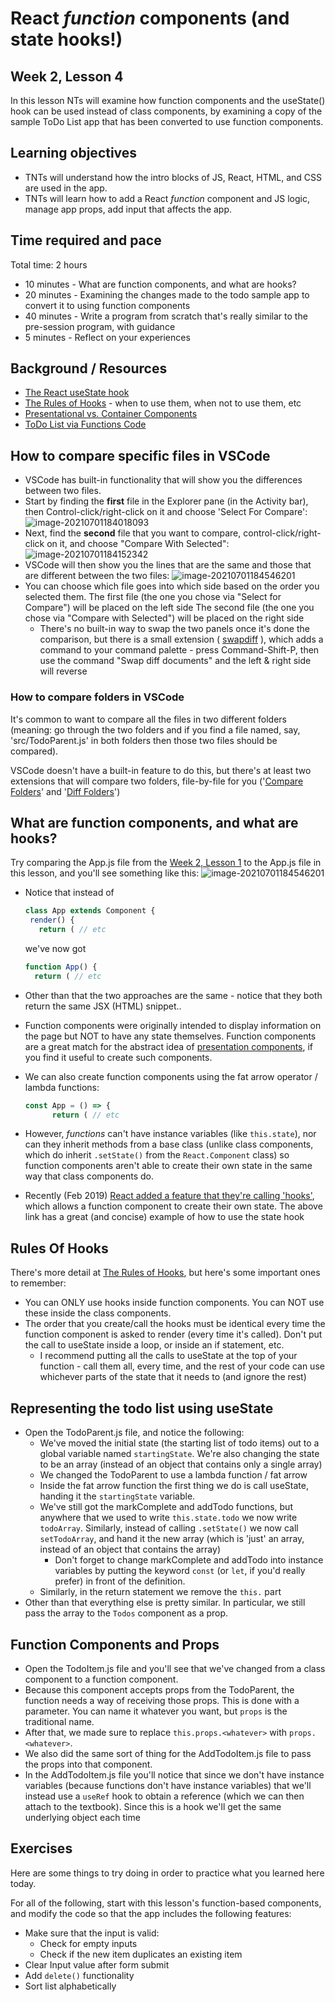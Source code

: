 # React *function* components (and state hooks!)

## Week 2, Lesson 4

In this lesson NTs will examine how function components and the useState() hook can be used instead of class components, by examining a copy of the sample ToDo List app that has been converted to use function components.

## Learning objectives

* TNTs will understand how the intro blocks of JS, React, HTML, and CSS are used in the app.
* TNTs will learn how to add a React *function* component and JS logic, manage app props, add input that affects the app.

## Time required and pace

Total time: 2 hours

* 10 minutes - What are function components, and what are hooks?
* 20 minutes - Examining the changes made to the todo sample app to convert it to using function components
* 40 minutes - Write a program from scratch that's really similar to the pre-session program, with guidance
* 5 minutes - Reflect on your experiences

## Background / Resources

* [The React useState hook](https://reactjs.org/docs/hooks-state.html)
* [The Rules of Hooks](https://reactjs.org/docs/hooks-rules.html) - when to use them, when not to use them, etc
* [Presentational vs. Container Components](https://medium.com/@dan_abramov/smart-and-dumb-components-7ca2f9a7c7d0)
* [ToDo List via Functions Code](https://github.com/tnt-summer-academy/Exercises/tree/main/Week_2/ENG2.7-todo-via-functions)


## How to compare specific files in VSCode

- VSCode has built-in functionality that will show you the differences between two files.
- Start by finding the **first** file in the Explorer pane (in the Activity bar), then Control-click/right-click on it and choose 'Select For Compare':
  ![image-20210701184018093](images/image-20210701184018093-5190019.png)
- Next, find the **second** file that you want to compare, control-click/right-click on it, and choose "Compare With Selected":
  ![image-20210701184152342](images/image-20210701184152342-5190114.png)
-  VSCode will then show you the lines that are the same and those that are different between the two files:
  ![image-20210701184546201](images/image-20210701184546201-5190348.png)
  - You can choose which file goes into which side based on the order you selected them.
    The first file (the one you chose via "Select for Compare") will be placed on the left side
    The second file (the one you chose via "Compare with Selected") will be placed on the right side
    - There's no built-in way to swap the two panels once it's done the comparison, but there is a small extension ( [swapdiff](https://marketplace.visualstudio.com/items?itemName=shalimski.swapdiff) ), which adds a command to your command palette - press Command-Shift-P, then use the command "Swap diff documents" and the left & right side will reverse

### How to compare folders in VSCode

It's common to want to compare all the files in two different folders (meaning: go through the two folders and if you find a file named, say, 'src/TodoParent.js' in both folders then those two files should be compared).

VSCode doesn't have a built-in feature to do this, but there's at least two extensions that will compare two folders, file-by-file for you ('[Compare Folders](https://marketplace.visualstudio.com/items?itemName=moshfeu.compare-folders)' and '[Diff Folders](https://marketplace.visualstudio.com/items?itemName=L13RARY.l13-diff)')

## What are function components, and what are hooks?

Try comparing the App.js file from the [Week 2, Lesson 1](https://github.com/tnt-summer-academy/Curriculum/blob/main/Week%201/%5BENG1.4%5D%20To%20Do%20sample%20app.md) to the App.js file in this lesson, and you'll see something like this:
![image-20210701184546201](images/image-20210701184546201-5190348.png)

- Notice that instead of 
  
  ```javascript
  class App extends Component {
   render() {
     return ( // etc
  ```
  
  we've now got
  
  ```javascript
  function App() {
    return ( // etc
  ```
  
- Other than that the two approaches are the same - notice that they both return the same JSX (HTML) snippet..

- Function components were originally intended to display information on the page but NOT to have any state themselves.
  Function components are a great match for the abstract idea of [presentation components](https://medium.com/@dan_abramov/smart-and-dumb-components-7ca2f9a7c7d0), if you find it useful to create such components.

- We can also create function components using the fat arrow operator / lambda functions:

  ```javascript
  const App = () => {
        return ( // etc
  ```

- However, *functions* can't have instance variables (like `this.state`), nor can they inherit methods from a base class (unlike class components, which do inherit `.setState()` from the `React.Component` class) so function components aren't able to create their own state in the same way that class components do.

- Recently (Feb 2019) [React added a feature that they're calling 'hooks'](https://reactjs.org/docs/hooks-intro.html), which allows a function component to create their own state.
    The above link has a great (and concise) example of how to use the state hook

## Rules Of Hooks

There's more detail at [The Rules of Hooks](https://reactjs.org/docs/hooks-rules.html), but here's some important ones to remember:

- You can ONLY use hooks inside function components.
    You can NOT use these inside the class components.
- The order that you create/call the hooks must be identical every time the function component is asked to render (every time it's called).  Don't put the call to useState inside a loop, or inside an if statement, etc.
    - I recommend putting all the calls to useState at the top of your function - call them all, every time, and the rest of your code can use whichever parts of the state that it needs to (and ignore the rest)

## Representing the todo list using useState

- Open the TodoParent.js file, and notice the following:
    - We've moved the initial state (the starting list of todo items) out to a global variable named `startingState`.  We're also changing the state to be an array (instead of an object that contains only a single array)
    - We changed the TodoParent to use a lambda function / fat arrow
    - Inside the fat arrow function the first thing we do is call useState, handing it the `startingState` variable.
    - We've still got the markComplete and addTodo functions, but anywhere that we used to write `this.state.todo`  we now write `todoArray`.  Similarly, instead of calling `.setState()` we now call `setTodoArray`, and hand it the new array (which is 'just' an array, instead of an object that contains the array)
        - Don't forget to change markComplete and addTodo into instance variables by putting the keyword `const` (or `let`, if you'd really prefer) in front of the definition.
    - Similarly, in the return statement we remove the `this.` part
- Other than that everything else is pretty similar.
    In particular, we still pass the array to the `Todos` component as a prop.

## Function Components and Props

- Open the TodoItem.js file and you'll see that we've changed from a class component to a function component.
- Because this component accepts props from the TodoParent, the function needs a way of receiving those props.
    This is done with a parameter.  You can name it whatever you want, but `props` is the traditional name.
- After that, we made sure to replace `this.props.<whatever>` with `props.<whatever>`.
- We also did the same sort of thing for the AddTodoItem.js file to pass the props into that component.
- In the AddTodoItem.js file you'll notice that since we don't have instance variables (because functions don't have instance variables) that we'll instead use a `useRef` hook to obtain a reference (which we can then attach to the textbook).  Since this is a hook we'll get the same underlying object each time

## Exercises

Here are some things to try doing in order to practice what you learned here today.

For all of the following, start with this lesson's function-based components, and modify the code so that the app includes the following features:

* Make sure that the input is valid:
    * Check for empty inputs
    * Check if the new item duplicates an existing item
* Clear Input value after form submit
* Add `delete()` functionality
* Sort list alphabetically




<!--

---------------

# UNUSED (Ignore stuff below this line)

## Using A 'Diff' Program To Quickly See Changes from the previous version of the Todo app

* If you want to use a stand-alone program to compare files on MacOS (and for some reason you don't want to use VSCode) then you'll need to find, download, install, and use that separate program



* There are a bunch out there (P4Merge and Meld are both free)(there's several MacOS diff programs that are not free, too).  

* We'll use DiffMerge because it's free, quick to download, and seems to work ok

* Open up the [DiffMerge download page](http://www.sourcegear.com/diffmerge/) 

  * Click on 'Download'
  * Select ' OS X 10.6+ DMG (Intel)', then click 'Download Now'
  * Pick a place to download the .dmg file to
  * Pretty quick download (only 10-ish MB)
  * Try to run it, and you'll get 
    ![image-20210630230023165](images/image-20210630230023165-5119225.png)
  * Top-left corner: Apple menu, then System Preferences, then Security & Privacy, then General
    Notice the warning, then click 'Open Anyway':
    <img src="images/image-20210630230318738-5119400.png" alt="image-20210630230318738" style="zoom: 67%;" />
  * When you see this, click 'Open':
    ![image-20210630230527693](images/image-20210630230527693-5119530.png)

* Diffing the files

  * Do NOT diff the folders immediately- node_modules will take for-ev-er!

    * If you did this anyways, use the top-left Apple Menu / Force Quit option to force DiffMerge to quit

  * Instead, we'll need to filter out node_modules.  Under DiffMerge / Preferences, in the 'Folder Filters' look for the "Folder Filters" list, and add "node_modules" to the end, as pictured here:
    (Then click 'Ok')

    ![image-20210630233251590](images/image-20210630233251590-5121176.png)

  * While you've in the Preferences panel you can change the font size by clicking on 'File Windows' (not the sub-items, but File Windows itself) and the top-most configuration item (on the right) will be 'Choose a Font'

  * Pick the same folder in both apps (say, the `src` folder) and DiffMerge will show you the list of files that have the same name, and whether they're different or not.
-->
